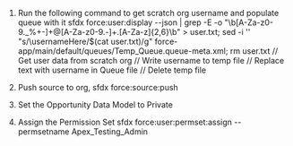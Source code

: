 1. Run the following command to get scratch org username and populate queue with it sfdx force:user:display --json | grep -E -o "\b[A-Za-z0-9._%+-]+@[A-Za-z0-9.-]+\.[A-Za-z]{2,6}\b" > user.txt; sed -i '' "s/\usernameHere/$(cat user.txt)/g" force-app/main/default/queues/Temp_Queue.queue-meta.xml; rm user.txt
// Get user data from scratch org
// Write username to temp file
// Replace text with username in Queue file
// Delete temp file

2. Push source to org, sfdx force:source:push

3. Set the Opportunity Data Model to Private

4. Assign the Permission Set
   sfdx force:user:permset:assign --permsetname Apex_Testing_Admin
